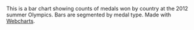 This is a bar chart showing counts of medals won by country at the 2012 summer Olympics. Bars are segmented by medal type. Made with [Webcharts](https://github.com/RhoInc/Webcharts).